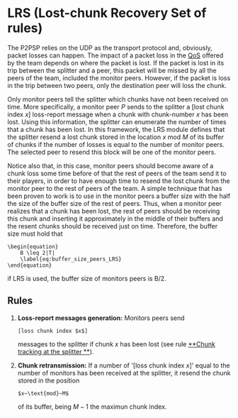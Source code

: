 LRS (Lost-chunk Recovery Set of rules)
======================================

The P2PSP relies on the UDP as the transport protocol and, obviously,
packet losses can happen. The impact of a packet loss in the
[QoS](https://en.wikipedia.org/wiki/Quality_of_service) offered by the
team depends on where the packet is lost. If the packet is lost in its
trip between the splitter and a peer, this packet will be missed by
all the peers of the team, included the monitor peers. However, if the
packet is loss in the trip between two peers, only the destination
peer will loss the chunk.

Only monitor peers tell the splitter which chunks have not been
received on time. More specifically, a monitor peer $P$ sends to the
splitter a [lost chunk index $x$] loss-report message when a chunk
with chunk-number $x$ has been lost. Using this information, the
splitter can enumerate the number of times that a chunk has been
lost. In this framework, the LRS module defines that the splitter
resend a lost chunk stored in the location $x~\text{mod}~M$ of its
buffer of chunks if the number of losses is equal to the number of
monitor peers. The selected peer to resend this block will be one of the
monitor peers.

Notice also that, in this case, monitor peers should become aware of a
chunk loss some time before of that the rest of peers of the team send
it to their players, in order to have enough time to resend the lost
chunk from the monitor peer to the rest of peers of the team. A simple
technique that has been proven to work is to use in the monitor peers
a buffer size with the half the size of the buffer size of the rest of
peers. Thus, when a monitor peer realizes that a chunk has been lost,
the rest of peers should be receiving this chunk and inserting it
approximately in the middle of their buffers and the resent chunks
should be received just on time. Therefore, the buffer size must hold
that

	\begin{equation}
		B \leq 2|T|
		\label{eq:buffer_size_peers_LRS}
	\end{equation}

if LRS is used, the buffer size of monitors peers is B/2.

Rules
-----

1.  **Loss-report messages generation:** Monitors peers send

		[loss chunk index $x$]

	messages to the splitter if chunk $x$ has been lost (see rule
    [**Chunk tracking at the splitter **](../DBS/README.md)).

2.  **Chunk retransmission:** If a number of '[loss chunk index $x$]'
    equal to the number of monitors has been received at the splitter,
    it resend the chunk stored in the position

		$x~\text{mod}~M$

	of its buffer, being $M-1$ the maximun chunk index.

